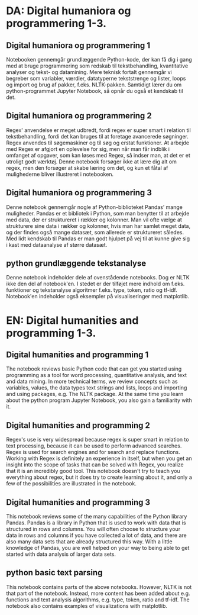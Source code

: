 
# DA: Digital humaniora og programmering 1-3.

## Digital humaniora og programmering 1
Notebooken gennemgår grundlæggende Python-kode, der kan få dig i gang med at bruge programmering som redskab til tekstbehandling, kvantitative analyser og tekst- og datamining. Mere teknisk fortalt gennemgår vi begreber som variabler, værdier, datatyperne tekststrenge og lister, loops og import og brug af pakker, f.eks. NLTK-pakken. Samtidigt lærer du om python-programmet Jupyter Notebook, så opnår du også et kendskab til det.

## Digital humaniora og programmering 2
Regex' anvendelse er meget udbredt, fordi regex er super smart i relation til tekstbehandling, fordi det kan bruges til at foretage avancerede søgninger. Regex anvendes til søgemaskiner og til søg og erstat funktioner. At arbejde med Regex er afgjort en oplevelse for sig, men når man får indblik i omfanget af opgaver, som kan løses med Regex, så indser man, at det er et utroligt godt værktøj. Denne notebook forsøger ikke at lære dig alt om regex, men den forsøger at skabe læring om det, og kun et fåtal af mulighederne bliver illustreret i notebooken.

## Digital humaniora og programmering 3
Denne notebook gennemgår nogle af Python-biblioteket Pandas’ mange muligheder. Pandas er et bibliotek i Python, som man benytter til at arbejde med data, der er struktureret i rækker og kolonner. Man vil ofte vælge at strukturere sine data i rækker og kolonner, hvis man har samlet meget data, og der findes også mange datasæt, som allerede er struktureret således. Med lidt kendskab til Pandas er man godt hjulpet på vej til at kunne give sig i kast med dataanalyse af større datasæt.

## python grundlæggende tekstanalyse
Denne notebook indeholder dele af ovenstådende notebooks. Dog er NLTK ikke den del af notebook'en. I stedet er der tilføjet mere indhold om f.eks. funktioner og tekstanalyse algoritmer f.eks. type, token, ratio og tf-idf. Notebook'en indeholder også eksempler på visualiseringer med matplotlib.

# EN: Digital humanities and programming 1-3.

## Digital humanities and programming 1
The notebook reviews basic Python code that can get you started using programming as a tool for word processing, quantitative analysis, and text and data mining. In more technical terms, we review concepts such as variables, values, the data types text strings and lists, loops and importing and using packages, e.g. The NLTK package. At the same time you learn about the python program Jupyter Notebook, you also gain a familiarity with it.

## Digital humanities and programming 2
Regex's use is very widespread because regex is super smart in relation to text processing, because it can be used to perform advanced searches. Regex is used for search engines and for search and replace functions. Working with Regex is definitely an experience in itself, but when you get an insight into the scope of tasks that can be solved with Regex, you realize that it is an incredibly good tool. This notebook doesn't try to teach you everything about regex, but it does try to create learning about it, and only a few of the possibilities are illustrated in the notebook.

## Digital humanities and programming 3
This notebook reviews some of the many capabilities of the Python library Pandas. Pandas is a library in Python that is used to work with data that is structured in rows and columns. You will often choose to structure your data in rows and columns if you have collected a lot of data, and there are also many data sets that are already structured this way. With a little knowledge of Pandas, you are well helped on your way to being able to get started with data analysis of larger data sets.

## python basic text parsing
This notebook contains parts of the above notebooks. However, NLTK is not that part of the notebook. Instead, more content has been added about e.g. functions and text analysis algorithms, e.g. type, token, ratio and tf-idf. The notebook also contains examples of visualizations with matplotlib.
